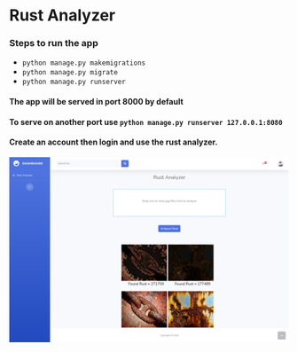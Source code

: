 # Rust Analyzer
### Steps to run the app
- `python manage.py makemigrations`
- `python manage.py migrate`
- `python manage.py runserver`
#### The app will be served in port 8000 by default

#### To serve on another port use `python manage.py runserver 127.0.0.1:8080`

#### Create an account then login and use the rust analyzer.

![](screenshot.png)

